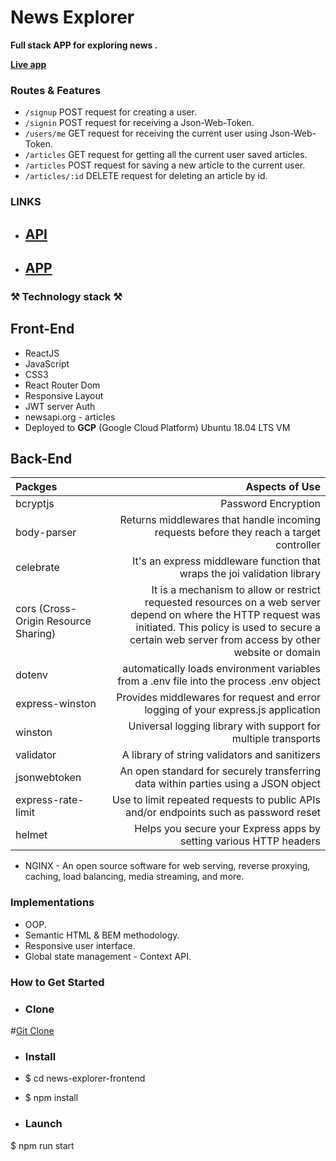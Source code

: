 # News Explorer

**Full stack APP for exploring news .**

**[Live app](https://newsexplorer-tamir.students.nomoredomainssbs.ru)**

### Routes & Features

- `/signup` POST request for creating a user.
- `/signin` POST request for receiving a Json-Web-Token.
- `/users/me` GET request for receiving the current user using Json-Web-Token.
- `/articles` GET request for getting all the current user saved articles.
- `/articles` POST request for saving a new article to the current user.
- `/articles/:id` DELETE request for deleting an article by id.

### LINKS

- ## [API](https://api.newsexplorer-tamir.students.nomoredomainssbs.ru)

- ## [APP](https://newsexplorer-tamir.students.nomoredomainssbs.ru)

### ⚒ Technology stack ⚒

## Front-End

- ReactJS
- JavaScript
- CSS3
- React Router Dom
- Responsive Layout
- JWT server Auth
- newsapi.org - articles
- Deployed to **GCP** (Google Cloud Platform) Ubuntu 18.04 LTS VM

## Back-End

| Packges                              |                                                                                                                                                                                                       Aspects of Use |
| :----------------------------------- | -------------------------------------------------------------------------------------------------------------------------------------------------------------------------------------------------------------------: |
| bcryptjs                             |                                                                                                                                                                                                  Password Encryption |
| body-parser                          |                                                                                                                              Returns middlewares that handle incoming requests before they reach a target controller |
| celebrate                            |                                                                                                                                            It's an express middleware function that wraps the joi validation library |
| cors (Cross-Origin Resource Sharing) | It is a mechanism to allow or restrict requested resources on a web server depend on where the HTTP request was initiated. This policy is used to secure a certain web server from access by other website or domain |
| dotenv                               |                                                                                                                              automatically loads environment variables from a .env file into the process .env object |
| express-winston                      |                                                                                                                                    Provides middlewares for request and error logging of your express.js application |
| winston                              |                                                                                                                                                       Universal logging library with support for multiple transports |
| validator                            |                                                                                                                                                                        A library of string validators and sanitizers |
| jsonwebtoken                         |                                                                                                                                   An open standard for securely transferring data within parties using a JSON object |
| express-rate-limit                   |                                                                                                                                Use to limit repeated requests to public APIs and/or endpoints such as password reset |
| helmet                               |                                                                                                                                                   Helps you secure your Express apps by setting various HTTP headers |

- NGINX - An open source software for web serving, reverse proxying, caching, load balancing, media streaming, and more.

### Implementations

- OOP.
- Semantic HTML & BEM methodology.
- Responsive user interface.
- Global state management - Context API.

### How to Get Started

- ### **Clone**

#[Git Clone](https://github.com/tamerjb/news-explorer-frontend.git)

- ### **Install**

- $ cd news-explorer-frontend
- $ npm install

- ### **Launch**

$ npm run start

